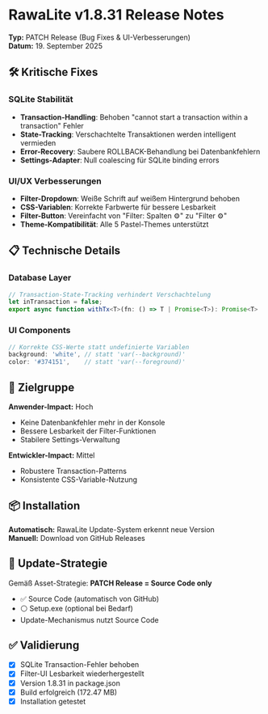 # RawaLite v1.8.31 Release Notes

**Typ:** PATCH Release (Bug Fixes & UI-Verbesserungen)  
**Datum:** 19. September 2025  

## 🛠️ Kritische Fixes

### SQLite Stabilität
- **Transaction-Handling**: Behoben "cannot start a transaction within a transaction" Fehler
- **State-Tracking**: Verschachtelte Transaktionen werden intelligent vermieden
- **Error-Recovery**: Saubere ROLLBACK-Behandlung bei Datenbankfehlern
- **Settings-Adapter**: Null coalescing für SQLite binding errors

### UI/UX Verbesserungen
- **Filter-Dropdown**: Weiße Schrift auf weißem Hintergrund behoben
- **CSS-Variablen**: Korrekte Farbwerte für bessere Lesbarkeit
- **Filter-Button**: Vereinfacht von "Filter: Spalten ⚙️" zu "Filter ⚙️"
- **Theme-Kompatibilität**: Alle 5 Pastel-Themes unterstützt

## 📋 Technische Details

### Database Layer
```typescript
// Transaction-State-Tracking verhindert Verschachtelung
let inTransaction = false;
export async function withTx<T>(fn: () => T | Promise<T>): Promise<T>
```

### UI Components
```typescript
// Korrekte CSS-Werte statt undefinierte Variablen
background: 'white', // statt 'var(--background)'
color: '#374151',    // statt 'var(--foreground)'
```

## 🎯 Zielgruppe

**Anwender-Impact:** Hoch
- Keine Datenbankfehler mehr in der Konsole
- Bessere Lesbarkeit der Filter-Funktionen
- Stabilere Settings-Verwaltung

**Entwickler-Impact:** Mittel
- Robustere Transaction-Patterns
- Konsistente CSS-Variable-Nutzung

## 📦 Installation

**Automatisch:** RawaLite Update-System erkennt neue Version  
**Manuell:** Download von GitHub Releases

## 🔄 Update-Strategie

Gemäß Asset-Strategie: **PATCH Release = Source Code only**
- ✅ Source Code (automatisch von GitHub)
- ⚪ Setup.exe (optional bei Bedarf)
- Update-Mechanismus nutzt Source Code

## ✅ Validierung

- [x] SQLite Transaction-Fehler behoben
- [x] Filter-UI Lesbarkeit wiederhergestellt  
- [x] Version 1.8.31 in package.json
- [x] Build erfolgreich (172.47 MB)
- [x] Installation getestet